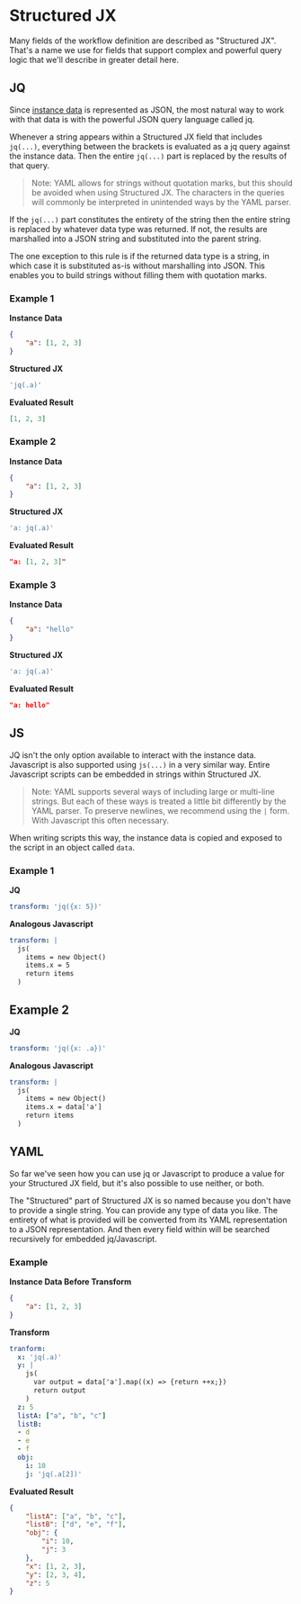 # Structured JX

Many fields of the workflow definition are described as "Structured JX". That's a name we use for fields that support complex and powerful query logic that we'll describe in greater detail here.

## JQ 

Since [instance data](./instance-data.md) is represented as JSON, the most natural way to work with that data is with the powerful JSON query language called jq. 

Whenever a string appears within a Structured JX field that includes `jq(...)`, everything between the brackets is evaluated as a jq query against the instance data. Then the entire `jq(...)` part is replaced by the results of that query. 

> Note: YAML allows for strings without quotation marks, but this should be avoided when using Structured JX. The characters in the queries will commonly be interpreted in unintended ways by the YAML parser.

If the `jq(...)` part constitutes the entirety of the string then the entire string is replaced by whatever data type was returned. If not, the results are marshalled into a JSON string and substituted into the parent string. 

The one exception to this rule is if the returned data type is a string, in which case it is substituted as-is without marshalling into JSON. This enables you to build strings without filling them with quotation marks.

### Example 1

**Instance Data**

```json
{
	"a": [1, 2, 3]
}
```

**Structured JX**

```yaml
'jq(.a)'
```

**Evaluated Result**

```json
[1, 2, 3]
```

### Example 2

**Instance Data**

```json
{
	"a": [1, 2, 3]
}
```

**Structured JX**

```yaml
'a: jq(.a)'
```

**Evaluated Result**

```json
"a: [1, 2, 3]"
```

### Example 3

**Instance Data**

```json
{
	"a": "hello"
}
```

**Structured JX**

```yaml
'a: jq(.a)'
```

**Evaluated Result**

```json
"a: hello"
```

## JS 

JQ isn't the only option available to interact with the instance data. Javascript is also supported using `js(...)` in a very similar way. Entire Javascript scripts can be embedded in strings within Structured JX.

> Note: YAML supports several ways of including large or multi-line strings. But each of these ways is treated a little bit differently by the YAML parser. To preserve newlines, we recommend using the `|` form. With Javascript this often necessary. 

When writing scripts this way, the instance data is copied and exposed to the script in an object called `data`. 

### Example 1

**JQ**

```yaml
transform: 'jq({x: 5})'
```

**Analogous Javascript**

```yaml
transform: |
  js(
    items = new Object()
    items.x = 5
    return items
  )
```

## Example 2

**JQ**

```yaml
transform: 'jq({x: .a})'
```

**Analogous Javascript**

```yaml
transform: |
  js(
    items = new Object()
    items.x = data['a']
    return items
  )
```

## YAML

So far we've seen how you can use jq or Javascript to produce a value for your Structured JX field, but it's also possible to use neither, or both. 

The "Structured" part of Structured JX is so named because you don't have to provide a single string. You can provide any type of data you like. The entirety of what is provided will be converted from its YAML representation to a JSON representation. And then every field within will be searched recursively for embedded jq/Javascript. 

### Example

**Instance Data Before Transform**

```json
{
	"a": [1, 2, 3]
}
```

**Transform**

```yaml
tranform:
  x: 'jq(.a)'
  y: |
    js(
	  var output = data['a'].map((x) => {return ++x;})
      return output
	)
  z: 5
  listA: ["a", "b", "c"]
  listB:
  - d
  - e
  - f
  obj:
    i: 10
	j: 'jq(.a[2])'
```

**Evaluated Result**

```json
{
	"listA": ["a", "b", "c"],
	"listB": ["d", "e", "f"],
	"obj": {
		"i": 10,
		"j": 3
	},
	"x": [1, 2, 3],
	"y": [2, 3, 4],
	"z": 5
}
```
